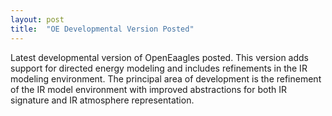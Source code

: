 ```yaml
---
layout: post
title:  "OE Developmental Version Posted"
---
```

Latest developmental version of OpenEaagles posted. This version adds support for directed energy modeling and includes refinements in the IR modeling environment. The principal area of development is the refinement of the IR model environment with improved abstractions for both IR signature and IR atmosphere representation.
